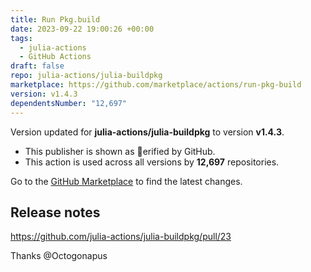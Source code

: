 ```yaml
---
title: Run Pkg.build
date: 2023-09-22 19:00:26 +00:00
tags:
  - julia-actions
  - GitHub Actions
draft: false
repo: julia-actions/julia-buildpkg
marketplace: https://github.com/marketplace/actions/run-pkg-build
version: v1.4.3
dependentsNumber: "12,697"
---
```



Version updated for **julia-actions/julia-buildpkg** to version **v1.4.3**.
- This publisher is shown as erified by GitHub.
- This action is used across all versions by **12,697** repositories.

Go to the [GitHub Marketplace](https://github.com/marketplace/actions/run-pkg-build) to find the latest changes.

## Release notes

https://github.com/julia-actions/julia-buildpkg/pull/23

Thanks @Octogonapus 
